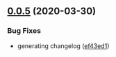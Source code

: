 ## [0.0.5](https://github.com/justindujardin/gcspath/compare/v0.0.4...v0.0.5) (2020-03-30)


### Bug Fixes

* generating changelog ([ef43ed1](https://github.com/justindujardin/gcspath/commit/ef43ed11a140ed3cfaba2e7d72b7c01c7275c8d6))
